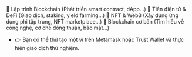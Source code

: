 🔹 Lập trình Blockchain (Phát triển smart contract, dApp...)
🔹 Tiền điện tử & DeFi (Giao dịch, staking, yield farming...)
🔹 NFT & Web3 (Xây dựng ứng dụng phi tập trung, NFT marketplace...)
🔹 Blockchain cơ bản (Tìm hiểu về công nghệ, cơ chế đồng thuận, bảo mật...)

- 👉 Bạn có thể thử tạo một ví trên Metamask hoặc Trust Wallet và thực hiện giao dịch thử nghiệm.